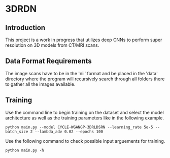 # 3DRDN
## Introduction
This project is a work in progress that utilizes deep CNNs to perform super resolution on 3D models from CT/MRI scans.

## Data Format Requirements
The image scans have to be in the 'nii' format and be placed in the 'data' directory where the program will recursively search through all folders there to gather all the images available.

## Training

Use the command line to begin training on the dataset and select the model architecture as well as the training parameters like in the following example.
```
python main.py --model CYCLE-WGANGP-3DRLDSRN --learning_rate 5e-5 --batch_size 2 --lambda_adv 0.02 --epochs 100
```

Use the following command to check possible input arguements for training.
```
python main.py -h 
```